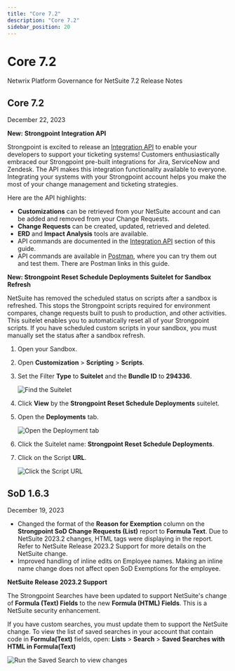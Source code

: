 ```yaml
---
title: "Core 7.2"
description: "Core 7.2"
sidebar_position: 20
---
```


# Core 7.2

Netwrix Platform Governance for NetSuite 7.2 Release Notes

## Core 7.2

December 22, 2023

**New:** **Strongpoint Integration API**

Strongpoint is excited to release an [Integration API](/docs/platgovnetsuite/ticketingintegrations/apioverview/api_overview.md) to enable your
developers to support your ticketing systems! Customers enthusiastically embraced our Strongpoint
pre-built integrations for Jira, ServiceNow and Zendesk. The API makes this integration
functionality available to everyone. Integrating your systems with your Strongpoint account helps
you make the most of your change management and ticketing strategies.

Here are the API highlights:

- **Customizations** can be retrieved from your NetSuite account and can be added and removed from
  your Change Requests.
- **Change Requests** can be created, updated, retrieved and deleted.
- **ERD** and **Impact Analysis** tools are available.
- API commands are documented in the [Integration API](/docs/platgovnetsuite/ticketingintegrations/apioverview/api_overview.md) section of this
  guide.
- API commands are available in [Postman](http://postman.com/), where you can try them out and test
  them. There are Postman links in this guide.

**New: Strongpoint Reset Schedule Deployments Suitelet for Sandbox Refresh**

NetSuite has removed the scheduled status on scripts after a sandbox is refreshed. This stops the
Strongpoint scripts required for environment compares, change requests built to push to production,
and other activities. This suitelet enables you to automatically reset all of your Strongpoint
scripts. If you have scheduled custom scripts in your sandbox, you must manually set the status
after a sandbox refresh.

1. Open your Sandbox.
2. Open **Customization** > **Scripting** > **Scripts**.
3. Set the Filter **Type** to **Suitelet** and the **Bundle ID** to **294336**.

    ![Find the Suitelet](/images/platgovnetsuite/release_notes/scripts.webp)

4. Click **View** by the **Strongpoint Reset Schedule Deployments** suitelet.
5. Open the **Deployments** tab.

    ![Open the Deployment tab](/images/platgovnetsuite/release_notes/script_deploy_tab.webp)

6. Click the Suitelet name: **Strongpoint Reset Schedule Deployments**.
7. Click on the Script **URL**.

    ![Click the Script URL](/images/platgovnetsuite/release_notes/script_deploy_url.webp)

## SoD 1.6.3

December 19, 2023

- Changed the format of the **Reason for Exemption** column on the **Strongpoint SoD Change Requests
  (List)** report to **Formula Text**. Due to NetSuite 2023.2 changes, HTML tags were displaying in
  the report. Refer to NetSuite Release 2023.2 Support for more details on the NetSuite change.
- Improved handling of inline edits on Employee names. Making an inline name change does not affect
  open SoD Exemptions for the employee.

**NetSuite Release 2023.2 Support**

The Strongpoint Searches have been updated to support NetSuite's change of **Formula (Text) Fields**
to the new **Formula (HTML) Fields**. This is a NetSuite security enhancement.

If you have custom searches, you must update them to support the NetSuite change. To view the list
of saved searches in your account that contain code in **Formula(Text)** fields, open:
**Lists** > **Search** > **Saved Searches with HTML in Formula(Text)**

![Run the Saved Search to view changes](/images/platgovnetsuite/release_notes/formulahtml.webp)

